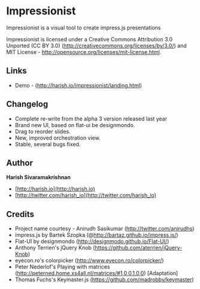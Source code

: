 Impressionist
=======

Impressionist is a visual tool to create impress.js presentations

Impressionist is licensed under a Creative Commons Attribution 3.0 Unported (CC BY 3.0)  (http://creativecommons.org/licenses/by/3.0/) and MIT License - http://opensource.org/licenses/mit-license.html. 


## Links

+ Demo - (http://harish.io/impressionist/landing.html)


## Changelog

+ Complete re-write from the alpha 3 version released last year
+ Brand new UI, based on flat-ui be designmondo.
+ Drag to reorder slides.
+ New, improved orchestration view.
+ Stable, several bugs fixed.

## Author

**Harish Sivaramakrishnan**

+ [http://harish.io](http://harish.io)
+ [http://twitter.com/harish_io](http://twitter.com/harish_io)

## Credits

+ Project name courtesy - Anirudh Sasikumar (http://twitter.com/anirudhs)
+ impress.js by Bartek Szopka (@http://bartaz.github.io/impress.js/)
+ Flat-UI by designmondo (http://designmodo.github.io/Flat-UI/)
+ Anthony Terrien's jQuery Knob (https://github.com/aterrien/jQuery-Knob)
+ eyecon.ro's colorpicker (http://www.eyecon.ro/colorpicker/)
+ Peter Nederlof's Playing with matrices (http://peterned.home.xs4all.nl/matrices/#1,0,0,1,0,0) [Adaptation]
+ Thomas Fuchs's Keymaster.js (https://github.com/madrobby/keymaster)

